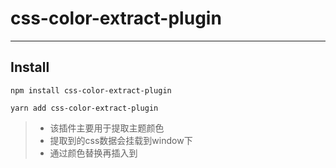 # css-color-extract-plugin

---

Install
---

```
npm install css-color-extract-plugin

```

```
yarn add css-color-extract-plugin

```

> - 该插件主要用于提取主题颜色
> - 提取到的css数据会挂载到window下
> - 通过颜色替换再插入到<style>，可达到动态修改主题的目的

---

![演示图](http://assets.maocanhua.cn/FgvARiyXVDzYELDVvVIB4L3WYxoX)

Usage

---

// webpack.config.js

```js
const CssColorExtractPlugin = require('css-color-extract-plugin').default;
const PRIMARY_COLOR = '#1890ff';
module.exports = {
    ...
    module: {
        rules: [
          {
            test: /\.css$/,
            exclude: '/\.module\.css$/',
            use: [
                "style-loader", 
                "css-loader", 
                {
                  loader: CssColorExtractPlugin.loader,
                  options: {
                    colors: [ PRIMARY_COLOR ]
                  }
              },
           ]
        },
        {
            test:  /\.module\.css$/,
            use: [
                "style-loader", 
                 {
                   loader: "css-loader", 
                   options: {
                     modules: true,
                     localIdentName: '[path][name]__[local]',
                   }
								},
                {
                    loader: CssColorExtractPlugin.loader,
                    options: {
                    colors: [ PRIMARY_COLOR ],
                    modules: true,
                    localIdentName: '[path][name]__[local]',
                  }
               },
            ]
        }
      ]
    }
   ...
   	plugins: [
      ...
      new CssColorExtractPlugin({ fileName: 'theme' }),
     ]
};
```
### 编译后会在html中插入theme.js，其内容类似以下

```js
window.CSS_EXTRACT_COLOR_PLUGIN = [
  {"source":".src-App-module__example {  background: #1890ff;}","fileName":"App.module.scss","matchColors":["#1890ff"]},
  {"source":".src-controller-blog-components-Header-Header-module__theme {  color: #067785;}.src-controller-blog-components-Header-Header-module__pc_header {  background: #1890ff;}.src-controller-blog-components-Header-Header-module__mb_header {  background: #1890ff;}.src-controller-blog-components-Header-Header-module__mb_header .src-controller-blog-components-Header-Header-module__mb_nav {  background: #1890ff;}","fileName":"Header.module.scss","matchColors":["#1890ff"]}
];
```

### 接着只要使用简单的正则即可替换主题色
```js

import React, { Component } from 'react';
import styles from './App.module.scss';
import { SketchPicker } from 'react-color';

function replaceColor(source, color, replaceColor) {
	return source.replace(new RegExp(`(:.*?\\s*)(${color})(\\b.*?)(?=})`, 'mig'), (group) => {
		return group.replace(new RegExp(`${color}`, 'mig'), replaceColor);
	});
}

const PRIMARY_COLOR = '#1890ff';

class App extends Component {
	
	async setColor(color) {
		const styleData = window.CSS_EXTRACT_COLOR_PLUGIN || [];
		const cssText = styleData.map((item) => item.source).join('');
		const styleText = replaceColor(cssText, PRIMARY_COLOR, color);
		const style = document.createElement('style');
		style.innerHTML = styleText;
		document.body.appendChild(style);
	}
	render() {
		return (
			<div className={styles['example']}>
				<SketchPicker onChangeComplete={(colorResult) => this.setColor(colorResult.hex)} />
			</div>
		);
	}
}

export default App;

```

## loader Options
```js
 {
	colors: string[]; // 匹配的颜色数组，如果出现颜色层次错误覆盖的情况，需要选上被覆盖的颜色，可通过该选项在不同的文件提取不同的颜色
	only?: boolean = true; // 仅提取选中颜色规则，否则会将整个文件提取进去
	modules?: boolean = false; 
	localIdentName?: string = '';
}

```

## plugin Options
```js
  {
    fileName?: string; // 提取颜色的文件名,不提供则直接嵌在 script标签中
    json?: boolean = false; // 提起到json
	  variableName?: string = 'CSS_EXTRACT_COLOR_PLUGIN'; // 挂载到window的变量名， 默认 CSS_EXTRACT_COLOR_PLUGIN
}

```
**[example](https://github.com/m-Ryan/css-color-extract-plugin/tree/master/examples)**

**[一个更复杂的例子-RyanCMS内容管理系统](https://github.com/m-Ryan/RyanCMS/blob/master/fontend/config/webpack.config.js)**
